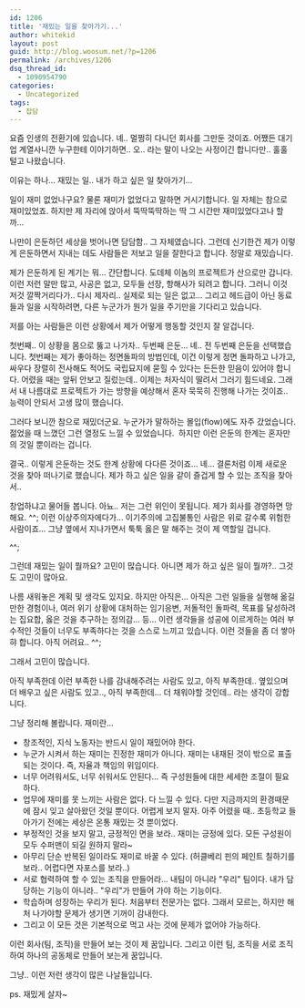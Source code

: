 ```yaml
---
id: 1206
title: '재밌는 일을 찾아가기...'
author: whitekid
layout: post
guid: http://blog.woosum.net/?p=1206
permalink: /archives/1206
dsq_thread_id:
  - 1090954790
categories:
  - Uncategorized
tags:
  - 잡담
---
```

요즘 인생의 전환기에 있습니다. 녜.. 멀쩡히 다니던 회사를 그만둔 것이죠. 어쨌든 대기업 계열사니깐 누구한테 이야기하면.. 오.. 라는 말이 나오는 사정이긴 합니다만.. 훌훌 털고 나왔습니다.

이유는 하나... 재밌는 일.. 내가 하고 싶은 일 찾아가기...

일이 재미 없었나구요? 물론 재미가 없었다고 말하면 거시기합니다. 일 자체는 참으로 재미있었죠. 하지만 제 자리에 앉아서 뚝딱뚝딱하는 딱 그 시간만 재미있었다고나 할까...

나만이 은둔하던 세상을 벗어나면 담담함.. 그 자체였습니다. 그런데 신기한건 제가 이렇게 은둔하면서 지내는 데도 사람들은 저보고 일을 잘한다고 합니다. 정말로 재밌습니다.

제가 은둔하게 된 계기는 뭐... 간단합니다. 도데체 이놈의 프로젝트가 산으로만 갑니다. 이런 저런 말만 많고, 사공은 없고, 모두들 선장, 항해사가 되려고 합니다. 그러니 이것 저것 깔짝거리다가.. 다시 제자리.. 실제로 되는 일은 없고... 그리고 헤드급이 아닌 동료들과 일을 시작하려면, 다른 누군가가 뭔가 일을 주기만을 기다리고 있습니다.

저를 아는 사람들은 이런 상황에서 제가 어떻게 행동할 것인지 잘 알겁니다.

첫번째.. 이 상황을 몸으로 뚫고 나가자.. 두번째 은둔... 녜.. 전 두번째 은둔을 선택했습니다. 첫번째는 제가 좋아하는 정면돌파의 방법인데, 이건 이렇게 정면 돌파하고 나가고, 싸우다 장렬히 전사해도 적어도 국립묘지에 묻힐 수 있다는 든든한 믿음이 있어야 합니다. 어렸을 때는 앞뒤 안보고 질렀는데.. 이제는 처자식이 딸려서 그러기 힘드네요. 그래서 내 나름대로 프로젝트가 가는 방향을 예상해서 혼자 묵묵히 진행해 나가는 것이죠.. 능력이 안되서 고생 많이 했습니다.

그러다 보니깐 참으로 재밌더군요. 누군가가 말하하는 몰입(flow)에도 자주 갔었습니다. 젊었을 때 느꼈던 그런 열정도 느낄 수 있었습니다.  하지만 이런 은둔의 한계는 혼자만의 것일 뿐이라는 겁니다.

결국.. 이렇게 은둔하는 것도 한계 상황에 다다른 것이죠... 녜... 결론처럼 이제 새로운 것을 찾아 떠나기로 했습니다. 제가 하고 싶은 일을 같이 즐겁게 할 수 있는 조직을 찾아서..

창업하냐고 물어들 봅니다. 아뇨.. 저는 그런 위인이 못됩니다. 제가 회사를 경영하면 망해요. ^^; 이런 이상주의자에다가... 이기주의에 고집불통인 사람은 위로 갈수록 위험한 사람이죠... 그냥 옆에서 지나가면서 툭툭 옳은 말 해주는 것이 제 역할일 겁니다.

^^;

그런데 재밌는 일이 뭘까요? 고민이 많습니다. 아니면 제가 하고 싶은 일이 뭘까?.. 그것도 고민이 많아요.

나름 새워놓은 계획 및 생각도 있지요. 하지만 아직은... 아직은 그런 일들을 실행해 옮길만한 경험이나, 여러 위기 상황에 대처하는 임기응변, 저돌적인 돌파력, 목표를 달성하려는 집요합, 옳은 것을 추구하는 정의감... 등... 이런 생각들을 성공에 이르게하는 여러 부수적인 것들이 너무도 부족하다는 것을 스스로 느끼고 있습니다. 이런 것들을 좀 더 쌓아햐 합니다. 아직 어려요.. ^^;

그래서 고민이 많습니다.

아직 부족한데 이런 부족한 나를 감내해주려는 사람도 있고, 아직 부족한데.. 옆있으며 더 배우고 싶은 사람도 있고.., 아직 부족한데... 더 채워야할 것인데.. 라는 생각이 강합니다.

그냥 정리해 볼랍니다. 재미란...

  * 창조적인, 지식 노동자는 반드시 일이 재밌어야 한다.
  * 누군가 시켜서 하는 재미는 진정한 재미가 아니다. 재미는 내재된 것이 밖으로 표출되는 것이다. 즉, 자율과 책임의 위임이다.
  * 너무 어려워서도, 너무 쉬워서도 안된다... 즉 구성원들에 대한 세세한 조절이 필요하다.
  * 업무에 재미를 못 느끼는 사람은 없다. 다 느낄 수 있다. 다만 지금까지의 환경때문에 잠시 잊고 살아왔던 것일 뿐이다. 어렵게 보지 말자. 아주 어렸을 때.. 초등학교 들아가기 전에는 세상은 온통 재밌는 것 뿐이었다.
  * 부정적인 것을 보지 말고, 긍정적인 면을 보라.. 재미는 긍정에 있다. 모든 구성원이 모두 수퍼맨이 되길 원하지 말라~
  * 아무리 단순 반복된 일이라도 재미로 바꿀 수 있다. (허클베리 핀의 페인트 칠하기를 보라.. 어렵다면 자포스를 보라..)
  * 서로 협력하여 할 수 있는 조직을 만들어라... 내팀이 아니라 "우리" 팀이다. 내가 담당하는 기능이 아니라.. "우리"가 만들어 가야 하는 기능이다.
  * 학습하며 성장하는 우리가 된다. 처음부터 전문가는 없다. 그래서 모르는, 하지만 해처 나가야할 문제가 생기면 기꺼이 감내한다.
  * 그리고 이 모든 것은 기본적으로 먹고 사는 것에 문제가 없어야 가능하다.

이런 회사(팀, 조직)을 만들어 보는 것이 제 꿈입니다. 그리고 이런 팀, 조직을 서로 조직하여 하나의 공동체로 만들어 보는게 꿈입니다.

그냥.. 이런 저런 생각이 많은 나날들입니다.

ps. 재밌게 살자~